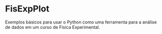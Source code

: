 # FisExpPlot
 Exemplos básicos para usar o Python como uma ferramenta para a análise de dados em um curso de Física Experimental.
